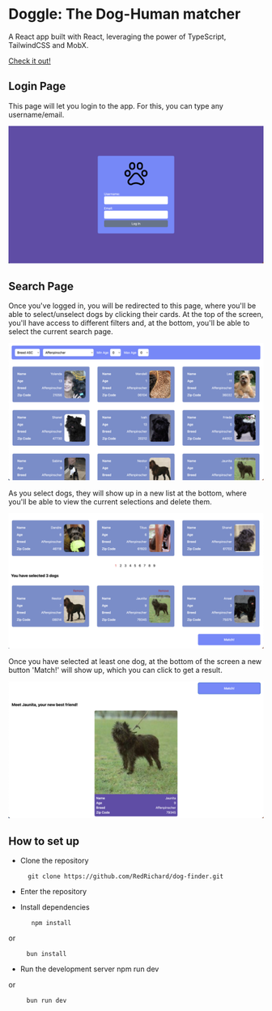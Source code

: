 # Doggle: The Dog-Human matcher

A React app built with React, leveraging the power of TypeScript, TailwindCSS and MobX.

<a href="https://gatsby-uikit-blog-starter.netlify.app/">Check it out!</a>

## Login Page

This page will let you login to the app. For this, you can type any username/email.

<img src="https://github.com/RedRichard/dog-finder/blob/master/public/Login.png" width="600"/>

## Search Page

Once you've logged in, you will be redirected to this page, where you'll be able to select/unselect dogs by clicking their cards. At the top of the screen, you'll have access to different filters and, at the bottom, you'll be able to select the current search page.

<img src="https://github.com/RedRichard/dog-finder/blob/master/public/Search1.png" width="600"/>

As you select dogs, they will show up in a new list at the bottom, where you'll be able to view the current selections and delete them.

<img src="https://github.com/RedRichard/dog-finder/blob/master/public/Search2.png" width="600"/>

Once you have selected at least one dog, at the bottom of the screen a new button 'Match!' will show up, which you can click to get a result.

<img src="https://github.com/RedRichard/dog-finder/blob/master/public/Search3.png" width="600"/>

## How to set up

- Clone the repository

        git clone https://github.com/RedRichard/dog-finder.git

- Enter the repository

- Install dependencies

         npm install

or

         bun install

- Run the development server
  npm run dev

or

         bun run dev
